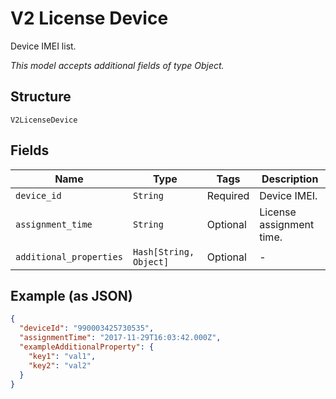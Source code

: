 
# V2 License Device

Device IMEI list.

*This model accepts additional fields of type Object.*

## Structure

`V2LicenseDevice`

## Fields

| Name | Type | Tags | Description |
|  --- | --- | --- | --- |
| `device_id` | `String` | Required | Device IMEI. |
| `assignment_time` | `String` | Optional | License assignment time. |
| `additional_properties` | `Hash[String, Object]` | Optional | - |

## Example (as JSON)

```json
{
  "deviceId": "990003425730535",
  "assignmentTime": "2017-11-29T16:03:42.000Z",
  "exampleAdditionalProperty": {
    "key1": "val1",
    "key2": "val2"
  }
}
```

